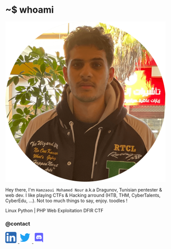 # ~$ whoami
<img src="/assets/img/me.png" border="true" class="center"/>

Hey there, I'm `Hamzaoui Mohamed Nour` a.k.a Dragunov, Tunisian pentester & web dev. I like playing CTFs & Hacking arround (HTB, THM, CyberTalents, CyberEdu, ...). Not too much things to say, enjoy. toodles !

<Badge>Linux</Badge> <Badge type="warning">Python | PHP</Badge> <Badge>Web Exploitation</Badge> <Badge>DFIR</Badge> <Badge type="danger">CTF</Badge> 


### @contact
<div id="contact" href="#contact">
<a href="https://linkedin.com/in/hamzaoui-mednour" target="_blank">
<img src="/assets/img/linkedin.png" width="35px" style="margin-right:5px;"/>
</a>
<a href="https://twitter.com/itsdragunov" target="_blank">
<img src="/assets/img/twitter.png" width="35px" style="margin-right:5px;"/>
</a>
<a href="https://discord.com/Dragunov#8112" title="Dragunov#8112" target="_blank">
<img src="/assets/img/discord.png" width="35px" style="margin-right:5px;"/>
</a>
</div>
